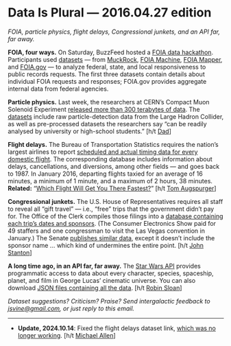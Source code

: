 Data Is Plural — 2016.04.27 edition
===================================

*FOIA, particle physics, flight delays, Congressional junkets, and an API far, far away.*


__FOIA, four ways.__ On Saturday, BuzzFeed hosted a [FOIA data hackathon](https://github.com/FOIA-data-hackathon/Planning/wiki). Participants used [datasets](https://github.com/FOIA-data-hackathon/Planning/wiki/Datasets) — from [MuckRock](https://www.muckrock.com/news/archives/2016/apr/16/join-muckrock-and-buzzfeed-hack-foia-april-23rd/), [FOIA Machine](https://github.com/cirlabs/foiamachine/tree/master/stats), [FOIA Mapper](https://foiamapper.com/foia-downloads/), and [FOIA.gov](http://www.foia.gov/data.html) — to analyze federal, state, and local responsiveness to public records requests. The first three datasets contain details about individual FOIA requests and responses; FOIA.gov provides aggregate internal data from federal agencies.


__Particle physics.__ Last week, the researchers at CERN’s Compact Muon Solenoid Experiment [released more than 300 terabytes of data](http://cms.web.cern.ch/news/cms-releases-new-batch-research-data-lhc). The [datasets](http://opendata.cern.ch/about/CMS) include raw particle-detection data from the Large Hadron Collider, as well as pre-processed datasets the researchers say “can be readily analysed by university or high-school students.” [h/t [Dad](https://www.linkedin.com/in/ed-vine-a480347)]


__Flight delays.__ The Bureau of Transportation Statistics requires the nation’s largest airlines to report [scheduled and actual timing data for every domestic flight](https://transtats.bts.gov/DatabaseInfo.asp?QO_VQ=EFD&DB_URL=). The corresponding database includes information about delays, cancellations, and diversions, among other fields — and goes back to 1987. In January 2016, departing flights taxied for an average of 16 minutes, a minimum of 1 minute, and a maximum of 2 hours, 38 minutes. __Related:__ “[Which Flight Will Get You There Fastest?](http://projects.fivethirtyeight.com/flights/)” [h/t [Tom Augspurger](http://tomaugspurger.github.io/modern-1.html)]


__Congressional junkets.__ The U.S. House of Representatives requires all staff to reveal all “gift travel” — i.e., “free” trips that the government didn’t pay for. The Office of the Clerk compiles those filings into a [database containing each trip’s dates and sponsors](http://clerk.house.gov/public_disc/giftTravel.aspx). (The Consumer Electronics Show paid for 49 staffers and one congressman to visit the Las Vegas convention in January.) The Senate [publishes similar data](http://www.senate.gov/pagelayout/legislative/g_three_sections_with_teasers/lobbyingdisc.htm#lobbyingdisc=grt), except it doesn’t include the sponsor name ... which kind of undermines the entire point. [h/t [John Stanton](https://twitter.com/dcbigjohn)]


__A long time ago, in an API far, far away.__ The [Star Wars API](https://swapi.co/) provides programmatic access to data about every character, species, spaceship, planet, and film in George Lucas’ cinematic universe. You can also download [JSON files containing all the data](https://github.com/phalt/swapi/tree/master/resources/fixtures). [h/t [Robin Sloan](https://twitter.com/robinsloan)]


*Dataset suggestions? Criticism? Praise? Send intergalactic feedback to <jsvine@gmail.com>, or just reply to this email.*

---

- __Update, 2024.10.14__: Fixed the flight delays dataset link, [which was no longer working](http://www.transtats.bts.gov/DatabaseInfo.asp?DB_ID=120&DB_Name=Airline%20On-Time%20Performance%20Data). [h/t [Michael Allen](https://www.linkedin.com/in/michael-allen-60287015b/)]
